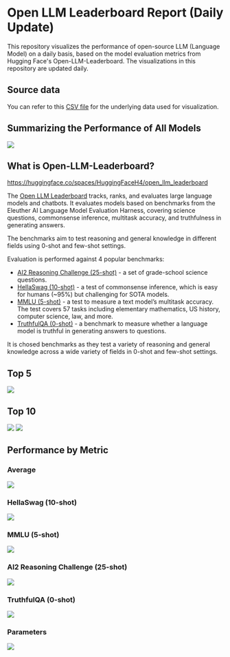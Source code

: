 # Open LLM Leaderboard Report (Daily Update)
This repository visualizes the performance of open-source LLM (Language Model) on a daily basis, based on the model evaluation metrics from Hugging Face's Open-LLM-Leaderboard. The visualizations in this repository are updated daily.

## Source data
You can refer to this [CSV file](https://github.com/dsdanielpark/Open-LLM-Leaderboard-Report/blob/main/assets/20230523/20230523.csv) for the underlying data used for visualization.

##  Summarizing the Performance of All Models
![](assets/20230523/totalplot.png)


## What is Open-LLM-Leaderboard?
https://huggingface.co/spaces/HuggingFaceH4/open_llm_leaderboard

The [Open LLM Leaderboard](https://huggingface.co/spaces/HuggingFaceH4/open_llm_leaderboard) tracks, ranks, and evaluates large language models and chatbots. It evaluates models based on benchmarks from the Eleuther AI Language Model Evaluation Harness, covering science questions, commonsense inference, multitask accuracy, and truthfulness in generating answers. 

The benchmarks aim to test reasoning and general knowledge in different fields using 0-shot and few-shot settings.

Evaluation is performed against 4 popular benchmarks:
- [AI2 Reasoning Challenge (25-shot)](https://allenai.org/data/arc) - a set of grade-school science questions.
- [HellaSwag (10-shot)](https://paperswithcode.com/dataset/hellaswag) - a test of commonsense inference, which is easy for humans (~95%) but challenging for SOTA models.
- [MMLU (5-shot)](https://paperswithcode.com/sota/multi-task-language-understanding-on-mmlu) - a test to measure a text model’s multitask accuracy. The test covers 57 tasks including elementary mathematics, US history, computer science, law, and more.
- [TruthfulQA (0-shot)](https://paperswithcode.com/dataset/truthfulqa) - a benchmark to measure whether a language model is truthful in generating answers to questions.

It is chosed benchmarks as they test a variety of reasoning and general knowledge across a wide variety of fields in 0-shot and few-shot settings.

## Top 5
![](assets/20230523/top5plot.png)

## Top 10
![](assets/20230523/top10_with_barplot.png)
![](assets/20230523/top10_with_lineplot.png)

## Performance by Metric

### Average
![](assets/20230523/Average.png)

### HellaSwag (10-shot)
![](assets/20230523/HellaSwag%20(10-shot).png)

### MMLU (5-shot)
![](assets/20230523/MMLU%20(5-shot).png)

### AI2 Reasoning Challenge (25-shot)
![](assets/20230523/ARC%20(25-shot).png)

### TruthfulQA (0-shot)
![](assets/20230523/TruthfulQA%20(0-shot).png)

### Parameters
![](assets/20230523/Parameters.png)


